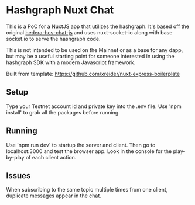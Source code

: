 # Hashgraph Nuxt Chat

This is a PoC for a NuxtJS app that utilizes the hashgraph. It's based off the original [hedera-hcs-chat-js](https://github.com/hashgraph/hedera-hcs-chat-js) and uses nuxt-socket-io along with base socket.io to serve the hashgraph code.

This is not intended to be used on the Mainnet or as a base for any dapp, but may be a useful starting point for someone interested in using the hashgraph SDK with a modern Javascript framework.

Built from template: https://github.com/xreider/nuxt-express-boilerplate

## Setup

Type your Testnet account id and private key into the .env file. Use 'npm install' to grab all the packages before running.

## Running

Use 'npm run dev' to startup the server and client. Then go to localhost:3000 and test the browser app. Look in the console for the play-by-play of each client action.

## Issues

When subscribing to the same topic multiple times from one client, duplicate messages appear in the chat.
